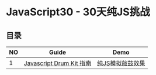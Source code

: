 # JavaScript30 - 30天纯JS挑战

## 目录

NO| Guide | Demo
---| --- | ---
1| [Javascript Drum Kit 指南]()| [纯JS模拟敲鼓效果]()